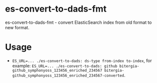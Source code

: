 # es-convert-to-dads-fmt
es-convert-to-dads-fmt - convert ElasticSearch index from old format to new format.

# Usage

- `ES_URL=... ./es-convert-to-dads: ds-type from-index to-index`, for example: `ES_URL=... ./es-convert-to-dads: github bitergia-github_symphonyoss_123456_enriched_234567 bitergia-github_symphonyoss_123456_enriched_234567-converted`.


